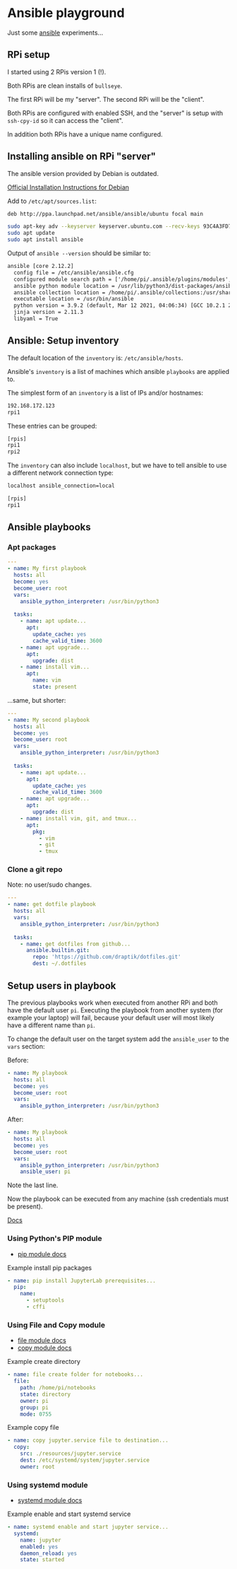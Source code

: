 # Ansible playground

Just some [ansible](https://www.ansible.com/) experiments...

## RPi setup

I started using 2 RPis version 1 (!).

Both RPis are clean installs of `bullseye`.

The first RPi will be my "server". The second RPi will be the "client".

Both RPis are configured with enabled SSH, and the "server" is setup with `ssh-cpy-id` so it can
access the "client".

In addition both RPis have a unique name configured.

## Installing ansible on RPi "server"

The ansible version provided by Debian is outdated.

[Official Installation Instructions for Debian](https://docs.ansible.com/ansible/latest/installation_guide/intro_installation.html#installing-ansible-on-debian)

Add to `/etc/apt/sources.list`:

```txt
deb http://ppa.launchpad.net/ansible/ansible/ubuntu focal main
```

```sh
sudo apt-key adv --keyserver keyserver.ubuntu.com --recv-keys 93C4A3FD7BB9C367
sudo apt update
sudo apt install ansible
```

Output of `ansible --version` should be similar to:

```txt
ansible [core 2.12.2]
  config file = /etc/ansible/ansible.cfg
  configured module search path = ['/home/pi/.ansible/plugins/modules', '/usr/share/ansible/plugins/modules']
  ansible python module location = /usr/lib/python3/dist-packages/ansible
  ansible collection location = /home/pi/.ansible/collections:/usr/share/ansible/collections
  executable location = /usr/bin/ansible
  python version = 3.9.2 (default, Mar 12 2021, 04:06:34) [GCC 10.2.1 20210110]
  jinja version = 2.11.3
  libyaml = True
```

## Ansible: Setup inventory

The default location of the `inventory` is: `/etc/ansible/hosts`.

Ansible's `inventory` is a list of machines which ansible `playbooks` are applied to.

The simplest form of an `inventory` is a list of IPs and/or hostnames:

```txt
192.168.172.123
rpi1
```

These entries can be grouped:

```txt
[rpis]
rpi1
rpi2
```

The `inventory` can also include `localhost`, but we have to tell ansible to use a different network
connection type:

```txt
localhost ansible_connection=local

[rpis]
rpi1
```

## Ansible playbooks

### Apt packages

```yml
---
- name: My first playbook
  hosts: all
  become: yes
  become_user: root
  vars:
    ansible_python_interpreter: /usr/bin/python3
 
  tasks:
    - name: apt update...
      apt:
        update_cache: yes
        cache_valid_time: 3600
    - name: apt upgrade...
      apt:
        upgrade: dist
    - name: install vim...
      apt:
        name: vim
        state: present
```

...same, but shorter:

```yml
---
- name: My second playbook
  hosts: all
  become: yes
  become_user: root
  vars:
    ansible_python_interpreter: /usr/bin/python3
 
  tasks:
    - name: apt update...
      apt:
        update_cache: yes
        cache_valid_time: 3600
    - name: apt upgrade...
      apt:
        upgrade: dist
    - name: install vim, git, and tmux...
      apt:
        pkg:
          - vim
          - git
          - tmux
```

### Clone a git repo

Note: no user/sudo changes.

```yml
---
- name: get dotfile playbook
  hosts: all
  vars:
    ansible_python_interpreter: /usr/bin/python3
 
  tasks:
    - name: get dotfiles from github...
      ansible.builtin.git:
        repo: 'https://github.com/draptik/dotfiles.git'
        dest: ~/.dotfiles
```

## Setup users in playbook

The previous playbooks work when executed from another RPi and both have the default user `pi`.
Executing the playbook from another system (for example your laptop) will fail, because your default
user will most likely have a different name than `pi`.

To change the default user on the target system add the `ansible_user` to the `vars` section:

Before:

```yml
- name: My playbook
  hosts: all
  become: yes
  become_user: root
  vars:
    ansible_python_interpreter: /usr/bin/python3
```

After:

```yml
- name: My playbook
  hosts: all
  become: yes
  become_user: root
  vars:
    ansible_python_interpreter: /usr/bin/python3
    ansible_user: pi
```

Note the last line.

Now the playbook can be executed from any machine (ssh credentials must be present).

[Docs](https://docs.ansible.com/ansible/latest/user_guide/connection_details.html)

### Using Python's PIP module

- [pip module docs](https://docs.ansible.com/ansible/latest/collections/ansible/builtin/pip_module.html)

Example install pip packages

```yml
- name: pip install JupyterLab prerequisites...
  pip:
    name:
      - setuptools
      - cffi
```

### Using File and Copy module

- [file module docs](https://docs.ansible.com/ansible/latest/collections/ansible/builtin/file_module.html)
- [copy module docs](https://docs.ansible.com/ansible/latest/collections/ansible/builtin/copy_module.html)

Example create directory

```yml
- name: file create folder for notebooks...
  file:
    path: /home/pi/notebooks
    state: directory
    owner: pi
    group: pi
    mode: 0755
```

Example copy file

```yml
- name: copy jupyter.service file to destination...
  copy:
    src: ./resources/jupyter.service
    dest: /etc/systemd/system/jupyter.service
    owner: root
```

### Using systemd module

- [systemd module docs](https://docs.ansible.com/ansible/latest/collections/ansible/builtin/systemd_module.html)

Example enable and start systemd service

```yml
- name: systemd enable and start jupyter service...
  systemd:
    name: jupyter
    enabled: yes
    daemon_reload: yes
    state: started
```


